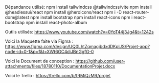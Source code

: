Dépandance utilisé:
npm install tailwindcss @tailwindcss/vite
npm install @headlessui/react
npm install @heroicons/react
npm i -D react-router-dom@latest
npm install bootstrap
npm install react-icons
npm i react-bootstrap
npm install react-photo-album

Outils utilisés:
https://www.youtube.com/watch?v=0YoT44j3Jg4&t=1242s

Voici la Maquette faite via Figma :
https://www.figma.com/design/UQ0LhtZqmagjbdxdDKplJS/Projet-app?node-id=0-1&p=f&t=XWt6GC4diJBnGgfG-0

Voici le Document de conception :
https://github.com/user-attachments/files/18780110/DocumentationProjet.docx

Voici le Trello : 
https://trello.com/b/tRMiQzMR/projet
